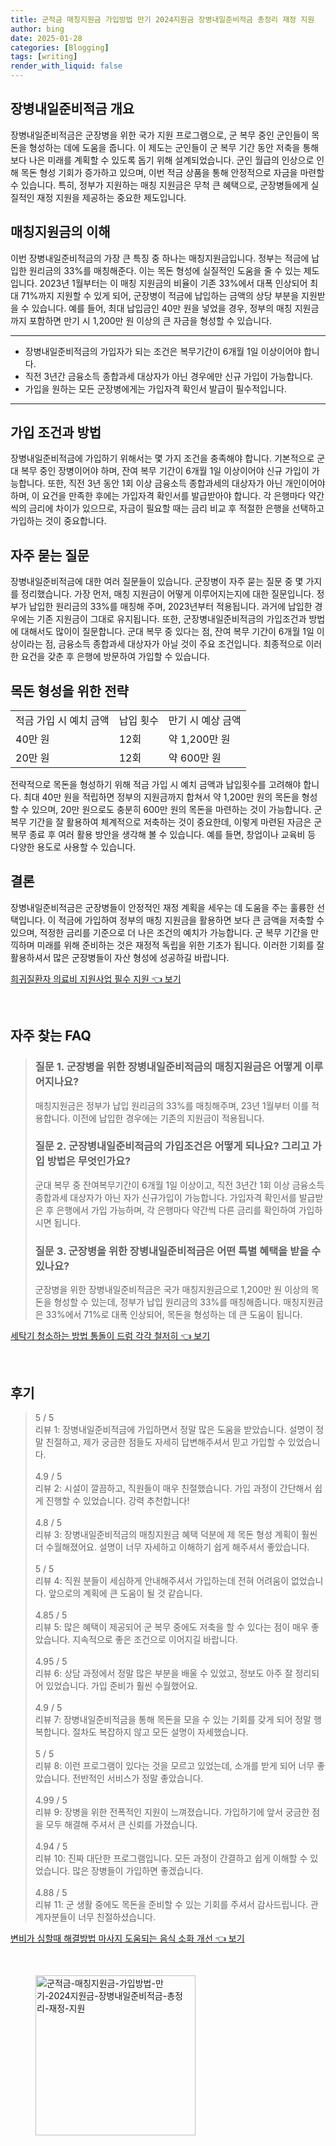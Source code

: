 ```yaml
---
title: 군적금 매칭지원금 가입방법 만기 2024지원금 장병내일준비적금 총정리 재정 지원
author: bing
date: 2025-01-28
categories: [Blogging]
tags: [writing]
render_with_liquid: false
---
```



<h2 id='장병내일준비적금 개요'>장병내일준비적금 개요</h2>

<p>장병내일준비적금은 군장병을 위한 국가 지원 프로그램으로, 군 복무 중인 군인들이 목돈을 형성하는 데에 도움을 줍니다. 이 제도는 군인들이 군 복무 기간 동안 저축을 통해 보다 나은 미래를 계획할 수 있도록 돕기 위해 설계되었습니다. 군인 월급의 인상으로 인해 목돈 형성 기회가 증가하고 있으며, 이번 적금 상품을 통해 안정적으로 자금을 마련할 수 있습니다. 특히, 정부가 지원하는 매칭 지원금은 무척 큰 혜택으로, 군장병들에게 실질적인 재정 지원을 제공하는 중요한 제도입니다.</p>

<h2 id='매칭지원금의 이해'>매칭지원금의 이해</h2>

<p>이번 장병내일준비적금의 가장 큰 특징 중 하나는 매칭지원금입니다. 정부는 적금에 납입한 원리금의 33%를 매칭해준다. 이는 목돈 형성에 실질적인 도움을 줄 수 있는 제도입니다. 2023년 1월부터는 이 매칭 지원금의 비율이 기존 33%에서 대폭 인상되어 최대 71%까지 지원할 수 있게 되어, 군장병이 적금에 납입하는 금액의 상당 부분을 지원받을 수 있습니다. 예를 들어, 최대 납입금인 40만 원을 넣었을 경우, 정부의 매칭 지원금까지 포함하면 만기 시 1,200만 원 이상의 큰 자금을 형성할 수 있습니다.</p>

<hr />

<ul>
    <li>장병내일준비적금의 가입자가 되는 조건은 복무기간이 6개월 1일 이상이어야 합니다.</li>
    <li>직전 3년간 금융소득 종합과세 대상자가 아닌 경우에만 신규 가입이 가능합니다.</li>
    <li>가입을 원하는 모든 군장병에게는 가입자격 확인서 발급이 필수적입니다.</li>
</ul>

<hr />

<h2 id='가입 조건과 방법'>가입 조건과 방법</h2>

<p>장병내일준비적금에 가입하기 위해서는 몇 가지 조건을 충족해야 합니다. 기본적으로 군대 복무 중인 장병이어야 하며, 잔여 복무 기간이 6개월 1일 이상이어야 신규 가입이 가능합니다. 또한, 직전 3년 동안 1회 이상 금융소득 종합과세의 대상자가 아닌 개인이어야 하며, 이 요건을 만족한 후에는 가입자격 확인서를 발급받아야 합니다. 각 은행마다 약간씩의 금리에 차이가 있으므로, 자금이 필요할 때는 금리 비교 후 적절한 은행을 선택하고 가입하는 것이 중요합니다.</p>

<h2 id='자주 묻는 질문'>자주 묻는 질문</h2>

<p>장병내일준비적금에 대한 여러 질문들이 있습니다. 군장병이 자주 묻는 질문 중 몇 가지를 정리했습니다. 가장 먼저, 매칭 지원금이 어떻게 이루어지는지에 대한 질문입니다. 정부가 납입한 원리금의 33%를 매칭해 주며, 2023년부터 적용됩니다. 과거에 납입한 경우에는 기존 지원금이 그대로 유지됩니다. 또한, 군장병내일준비적금의 가입조건과 방법에 대해서도 많이이 질문합니다. 군대 복무 중 있다는 점, 잔여 복무 기간이 6개월 1일 이상이라는 점, 금융소득 종합과세 대상자가 아닐 것이 주요 조건입니다. 최종적으로 이러한 요건을 갖춘 후 은행에 방문하여 가입할 수 있습니다.</p>

<h2 id='목돈 형성을 위한 전략'>목돈 형성을 위한 전략</h2>

<table>
    <tr>
        <td>적금 가입 시 예치 금액</td>
        <td>납입 횟수</td>
        <td>만기 시 예상 금액</td>
    </tr>
    <tr>
        <td>40만 원</td>
        <td>12회</td>
        <td>약 1,200만 원</td>
    </tr>
    <tr>
        <td>20만 원</td>
        <td>12회</td>
        <td>약 600만 원</td>
    </tr>
</table>

<p>전략적으로 목돈을 형성하기 위해 적금 가입 시 예치 금액과 납입횟수를 고려해야 합니다. 최대 40만 원을 적립하면 정부의 지원금까지 합쳐서 약 1,200만 원의 목돈을 형성할 수 있으며, 20만 원으로도 충분히 600만 원의 목돈을 마련하는 것이 가능합니다. 군복무 기간을 잘 활용하여 체계적으로 저축하는 것이 중요한데, 이렇게 마련된 자금은 군 복무 종료 후 여러 활용 방안을 생각해 볼 수 있습니다. 예를 들면, 창업이나 교육비 등 다양한 용도로 사용할 수 있습니다.</p>

<h2 id='결론'>결론</h2>

<p>장병내일준비적금은 군장병들이 안정적인 재정 계획을 세우는 데 도움을 주는 훌륭한 선택입니다. 이 적금에 가입하여 정부의 매칭 지원금을 활용하면 보다 큰 금액을 저축할 수 있으며, 적정한 금리를 기준으로 더 나은 조건의 예치가 가능합니다. 군 복무 기간을 만끽하며 미래를 위해 준비하는 것은 재정적 독립을 위한 기초가 됩니다. 이러한 기회를 잘 활용하셔서 많은 군장병들이 자산 형성에 성공하길 바랍니다.</p>


<p><a class="click-button" title="희귀질환자 의료비 지원사업 필수 지원" href="https://afficreate.github.io/posts/%ED%9D%AC%EA%B7%80%EC%A7%88%ED%99%98%EC%9E%90-%EC%9D%98%EB%A3%8C%EB%B9%84-%EC%A7%80%EC%9B%90%EC%82%AC%EC%97%85-%ED%95%84%EC%88%98-%EC%A7%80%EC%9B%90/" rel="dofollow">희귀질환자 의료비 지원사업 필수 지원 👈 보기</a></p><br>
<h2 id='자주_찾는_FAQ'>자주 찾는 FAQ</h2>
<div itemscope="" itemtype="https://schema.org/FAQPage"> 
<blockquote> 
<div itemscope="" itemprop="mainEntity" itemtype="https://schema.org/Question"> 
<h3 itemprop="name">질문 1. 군장병을 위한 장병내일준비적금의 매칭지원금은 어떻게 이루어지나요?</h3> 
<div itemscope="" itemprop="acceptedAnswer" itemtype="https://schema.org/Answer"> 
<span itemprop="text"> 
<p>매칭지원금은 정부가 납입 원리금의 33%를 매칭해주며, 23년 1월부터 이를 적용합니다. 이전에 납입한 경우에는 기존의 지원금이 적용됩니다.</p> 
</span> 
</div> 
</div> 
<div itemscope="" itemprop="mainEntity" itemtype="https://schema.org/Question"> 
<h3 itemprop="name">질문 2. 군장병내일준비적금의 가입조건은 어떻게 되나요? 그리고 가입 방법은 무엇인가요?</h3> 
<div itemscope="" itemprop="acceptedAnswer" itemtype="https://schema.org/Answer"> 
<span itemprop="text"> 
<p>군대 복무 중 잔여복무기간이 6개월 1일 이상이고, 직전 3년간 1회 이상 금융소득종합과세 대상자가 아닌 자가 신규가입이 가능합니다. 가입자격 확인서를 발급받은 후 은행에서 가입 가능하며, 각 은행마다 약간씩 다른 금리를 확인하여 가입하시면 됩니다.</p> 
</span> 
</div> 
</div> 
<div itemscope="" itemprop="mainEntity" itemtype="https://schema.org/Question"> 
<h3 itemprop="name">질문 3. 군장병을 위한 장병내일준비적금은 어떤 특별 혜택을 받을 수 있나요?</h3> 
<div itemscope="" itemprop="acceptedAnswer" itemtype="https://schema.org/Answer"> 
<span itemprop="text"> 
<p>군장병을 위한 장병내일준비적금은 국가 매칭지원금으로 1,200만 원 이상의 목돈을 형성할 수 있는데, 정부가 납입 원리금의 33%를 매칭해줍니다. 매칭지원금은 33%에서 71%로 대폭 인상되어, 목돈을 형성하는 데 큰 도움이 됩니다.</p> 
</span> 
</div> 
</div> 
</blockquote> 
</div>
<p><a class="click-button" title="세탁기 청소하는 방법 통돌이 드럼 각각 철저히" href="https://afficreate.github.io/posts/%EC%84%B8%ED%83%81%EA%B8%B0-%EC%B2%AD%EC%86%8C%ED%95%98%EB%8A%94-%EB%B0%A9%EB%B2%95-%ED%86%B5%EB%8F%8C%EC%9D%B4-%EB%93%9C%EB%9F%BC-%EA%B0%81%EA%B0%81-%EC%B2%A0%EC%A0%80%ED%9E%88/" rel="dofollow">세탁기 청소하는 방법 통돌이 드럼 각각 철저히 👈 보기</a></p><br>
<h2 id='후기'>후기</h2>
<div itemscope itemtype="https://schema.org/Product">
  <blockquote>
  <div itemprop="review" itemscope itemtype="https://schema.org/Review">
      <div itemprop="reviewRating" itemscope itemtype="https://schema.org/Rating"> <span itemprop="ratingValue">5</span> / <span itemprop="bestRating">5</span> </div>
      <span itemprop="reviewBody">리뷰 1: 장병내일준비적금에 가입하면서 정말 많은 도움을 받았습니다. 설명이 정말 친절하고, 제가 궁금한 점들도 자세히 답변해주셔서 믿고 가입할 수 있었습니다.</span>
  </div>
  <br>
  <div itemprop="review" itemscope itemtype="https://schema.org/Review">
      <div itemprop="reviewRating" itemscope itemtype="https://schema.org/Rating"> <span itemprop="ratingValue">4.9</span> / <span itemprop="bestRating">5</span> </div>
      <span itemprop="reviewBody">리뷰 2: 시설이 깔끔하고, 직원들이 매우 친절했습니다. 가입 과정이 간단해서 쉽게 진행할 수 있었습니다. 강력 추천합니다!</span>
  </div>
  <br>
  <div itemprop="review" itemscope itemtype="https://schema.org/Review">
      <div itemprop="reviewRating" itemscope itemtype="https://schema.org/Rating"> <span itemprop="ratingValue">4.8</span> / <span itemprop="bestRating">5</span> </div>
      <span itemprop="reviewBody">리뷰 3: 장병내일준비적금의 매칭지원금 혜택 덕분에 제 목돈 형성 계획이 훨씬 더 수월해졌어요. 설명이 너무 자세하고 이해하기 쉽게 해주셔서 좋았습니다.</span>
  </div>
  <br>
  <div itemprop="review" itemscope itemtype="https://schema.org/Review">
      <div itemprop="reviewRating" itemscope itemtype="https://schema.org/Rating"> <span itemprop="ratingValue">5</span> / <span itemprop="bestRating">5</span> </div>
      <span itemprop="reviewBody">리뷰 4: 직원 분들이 세심하게 안내해주셔서 가입하는데 전혀 어려움이 없었습니다. 앞으로의 계획에 큰 도움이 될 것 같습니다.</span>
  </div>
  <br>
  <div itemprop="review" itemscope itemtype="https://schema.org/Review">
      <div itemprop="reviewRating" itemscope itemtype="https://schema.org/Rating"> <span itemprop="ratingValue">4.85</span> / <span itemprop="bestRating">5</span> </div>
      <span itemprop="reviewBody">리뷰 5: 많은 혜택이 제공되어 군 복무 중에도 저축을 할 수 있다는 점이 매우 좋았습니다. 지속적으로 좋은 조건으로 이어지길 바랍니다.</span>
  </div>
  <br>
  <div itemprop="review" itemscope itemtype="https://schema.org/Review">
      <div itemprop="reviewRating" itemscope itemtype="https://schema.org/Rating"> <span itemprop="ratingValue">4.95</span> / <span itemprop="bestRating">5</span> </div>
      <span itemprop="reviewBody">리뷰 6: 상담 과정에서 정말 많은 부분을 배울 수 있었고, 정보도 아주 잘 정리되어 있었습니다. 가입 준비가 훨씬 수월했어요.</span>
  </div>
  <br>
  <div itemprop="review" itemscope itemtype="https://schema.org/Review">
      <div itemprop="reviewRating" itemscope itemtype="https://schema.org/Rating"> <span itemprop="ratingValue">4.9</span> / <span itemprop="bestRating">5</span> </div>
      <span itemprop="reviewBody">리뷰 7: 장병내일준비적금을 통해 목돈을 모을 수 있는 기회를 갖게 되어 정말 행복합니다. 절차도 복잡하지 않고 모든 설명이 자세했습니다.</span>
  </div>
  <br>
  <div itemprop="review" itemscope itemtype="https://schema.org/Review">
      <div itemprop="reviewRating" itemscope itemtype="https://schema.org/Rating"> <span itemprop="ratingValue">5</span> / <span itemprop="bestRating">5</span> </div>
      <span itemprop="reviewBody">리뷰 8: 이런 프로그램이 있다는 것을 모르고 있었는데, 소개를 받게 되어 너무 좋았습니다. 전반적인 서비스가 정말 좋았습니다.</span>
  </div>
  <br>
  <div itemprop="review" itemscope itemtype="https://schema.org/Review">
      <div itemprop="reviewRating" itemscope itemtype="https://schema.org/Rating"> <span itemprop="ratingValue">4.99</span> / <span itemprop="bestRating">5</span> </div>
      <span itemprop="reviewBody">리뷰 9: 장병을 위한 전폭적인 지원이 느껴졌습니다. 가입하기에 앞서 궁금한 점을 모두 해결해 주셔서 큰 신뢰를 가졌습니다.</span>
  </div>
  <br>
  <div itemprop="review" itemscope itemtype="https://schema.org/Review">
      <div itemprop="reviewRating" itemscope itemtype="https://schema.org/Rating"> <span itemprop="ratingValue">4.94</span> / <span itemprop="bestRating">5</span> </div>
      <span itemprop="reviewBody">리뷰 10: 진짜 대단한 프로그램입니다. 모든 과정이 간결하고 쉽게 이해할 수 있었습니다. 많은 장병들이 가입하면 좋겠습니다.</span>
  </div>
  <br>
  <div itemprop="review" itemscope itemtype="https://schema.org/Review">
      <div itemprop="reviewRating" itemscope itemtype="https://schema.org/Rating"> <span itemprop="ratingValue">4.88</span> / <span itemprop="bestRating">5</span> </div>
      <span itemprop="reviewBody">리뷰 11: 군 생활 중에도 목돈을 준비할 수 있는 기회를 주셔서 감사드립니다. 관계자분들이 너무 친절하셨습니다.</span>
  </div>
  </blockquote>
</div>
<p><a class="click-button" title="변비가 심할때 해결방법 마사지 도움되는 음식 소화 개선" href="https://afficreate.github.io/posts/%EB%B3%80%EB%B9%84%EA%B0%80-%EC%8B%AC%ED%95%A0%EB%95%8C-%ED%95%B4%EA%B2%B0%EB%B0%A9%EB%B2%95-%EB%A7%88%EC%82%AC%EC%A7%80-%EB%8F%84%EC%9B%80%EB%90%98%EB%8A%94-%EC%9D%8C%EC%8B%9D-%EC%86%8C%ED%99%94-%EA%B0%9C%EC%84%A0/" rel="dofollow">변비가 심할때 해결방법 마사지 도움되는 음식 소화 개선 👈 보기</a></p><br>
<figure class="image"><img src="https://afficreate.github.io/assets/img/thumbnail/군적금-매칭지원금-가입방법-만기-2024지원금-장병내일준비적금-총정리-재정-지원.webp" alt="군적금-매칭지원금-가입방법-만기-2024지원금-장병내일준비적금-총정리-재정-지원" width="256" height="256"></figure>